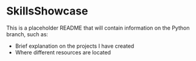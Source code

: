 # SkillsShowcase

This is a placeholder README that will contain information on the Python branch, such as:
- Brief explanation on the projects I have created
- Where different resources are located
